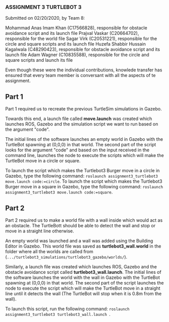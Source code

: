 ### ASSIGNMENT 3 TURTLEBOT 3

Submitted on 02/20/2020, by Team 8:

Mohammad Anas Imam Khan (C17566828), responsible for obstacle avoidance script and its launch file
Prajval Vaskar (C20664702), responsible for the world file
Sagar Virk (C20531221), responsible for the circle and square scripts and its launch file
Huzefa Shabbir Hussain Kagalwala (C48290423), responsible for obstacle avoidance script and its launch file
Adam Wagner (C10835588), responsible for the circle and square scripts and launch its file

Even though these were the individual contributions, knowlede transfer has ensured that every team member is conversant with all the aspects of te assignment.

## Part 1

Part 1 required us to recreate the previous TurtleSim simulations in Gazebo.

Towards this end, a launch file called **move.launch** was created which launches ROS, Gazebo and the simulation script we want to run based on the argument "code".

The initial lines of the software launches an empty world in Gazebo with the TurtleBot spawning at (0,0,0) in that world.
The second part of the script looks for the argument "code" and based on the input received in the command line, launches the node to execute the scripts which will make the TurtleBot move in a circle or square.

To launch the script which makes the Turtlebot3 Burger move in a circle in Gazebo, type the following command: `roslaunch assignment3_turtlebot3 move.launch code:=circle`.
To launch the script which makes the Turtlebot3 Burger move in a square in Gazebo, type the following command: `roslaunch assignment3_turtlebot3 move.launch code:=square`.

## Part 2

Part 2 required us to make a world file with a wall inside which would act as an obstacle. The TurtleBott should be able to detect the wall and stop or move in a straight line otherwise.

An empty world was launched and a wall was added using the Building Editor in Gazebo. This world file was saved as **turtlebot3_wall.world** in the folder where all the worlds are called from (`.../turtlebot3_simulations/turtlebot3_gazebo/worlds/`).

Similarly, a launch file was created which launches ROS, Gazebo and the obstacle avoidance script called **turtlebot3_wall.launch**.
The initial lines of the software launches the world with the wall in Gazebo with the TurtleBot spawning at (0,0,0) in that world.
The second part of the script launches the node to execute the script which will make the TurtleBot move in a straight line until it detects the wall (The TurtleBot will stop when it is 0.8m from the wall).

To launch this script, run the following command: `roslaunch assignment3_turtlebot3 turtlebot3_wall.launch `.
